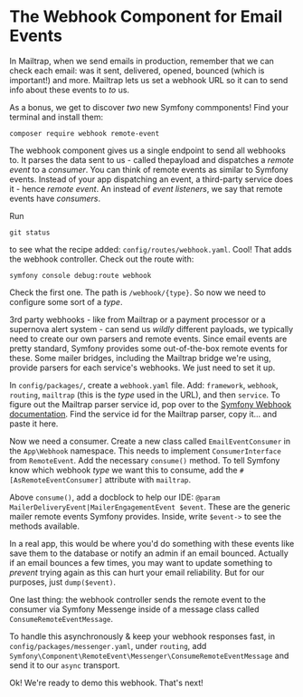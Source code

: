 # The Webhook Component for Email Events

In Mailtrap, when we send emails in production, remember that we can check
each email: was it sent, delivered, opened, bounced (which is important!)
and more. Mailtrap lets us set a webhook URL so it can to send info about
these events to *to* us.

As a bonus, we get to discover *two* new Symfony commponents! Find your terminal
and install them:

```terminal
composer require webhook remote-event
```

The webhook component gives us a single endpoint to send all webhooks to.
It parses the data sent to us - called thepayload and dispatches a *remote event* to a *consumer*.
You can think of remote events as similar to Symfony events. Instead of
your app dispatching an event, a third-party service does it - hence
*remote event*. An instead of *event listeners*, we say that remote events
have *consumers*.

Run

```terminal
git status
```

to see what the recipe added: `config/routes/webhook.yaml`. Cool!
That adds the webhook controller. Check out the route with:

```terminal
symfony console debug:route webhook
```

Check the first one. The path is `/webhook/{type}`. So now we need to
configure some sort of a *type*.

3rd party webhooks - like from Mailtrap or a payment processor or a supernova
alert system - can send us *wildly* different payloads, we typically
need to create our own parsers and remote events. Since email events are
pretty standard, Symfony provides some out-of-the-box remote events for
these. Some mailer bridges, including the Mailtrap bridge we're using,
provide parsers for each service's webhooks. We just need
to set it up.

In `config/packages/`, create a `webhook.yaml` file. Add: `framework`,
`webhook`, `routing`, `mailtrap` (this is the *type* used in the URL),
and then `service`. To figure out the Mailtrap parser service id, pop over to the
[Symfony Webhook documentation](https://symfony.com/doc/current/webhook.html).
Find the service id for the Mailtrap parser, copy it... and paste it here.

Now we need a consumer. Create a new class called `EmailEventConsumer`
in the `App\Webhook` namespace. This needs to implement
`ConsumerInterface` from `RemoteEvent`. Add the necessary `consume()` method.
To tell Symfony know which webhook *type* we want this to consume, add
the `#[AsRemoteEventConsumer]` attribute with `mailtrap`.

Above `consume()`, add a docblock to help our IDE:
`@param MailerDeliveryEvent|MailerEngagementEvent $event`. These are the
generic mailer remote events Symfony provides. Inside,
write `$event->` to see the methods available.

In a real app, this would be where you'd do something with these events like
save them to the database or notify an admin if an email bounced. Actually
if an email bounces a few times, you may want to update something to *prevent*
trying again as this can hurt your email reliability.
But for our purposes, just `dump($event)`.

One last thing: the webhook controller sends the remote event to the consumer
via Symfony Messenge inside of a message class called `ConsumeRemoteEventMessage`.

To handle this asynchronously & keep your webhook responses fast, in 
`config/packages/messenger.yaml`, under `routing`, add
`Symfony\Component\RemoteEvent\Messenger\ConsumeRemoteEventMessage` and
send it to our `async` transport.

Ok! We're ready to demo this webhook. That's next!
